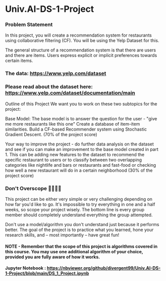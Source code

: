 # Univ.AI-DS-1-Project

### Problem Statement

In this project, you will create a recommendation system for restaurants using collaborative filtering (CF). You will be using the Yelp Dataset for this.

The general structure of a recommendation system is that there are users and there are items. Users express explicit or implicit preferences towards certain items.

### The data: https://www.yelp.com/dataset

### Please read about the dataset here: https://www.yelp.com/dataset/documentation/main

Outline of this Project We want you to work on these two subtopics for the project:

Base Model: The base model is to answer the question for the user - "give me more restaurants like this one" Create a database of item-item similarities. Build a CF-based Recommender system using Stochastic Gradient Descent. (70% of the project score)

Your way to improve the project - do further data analysis on the dataset and see if you can make an improvement to the base model created in part 1. This can be adding new features to the dataset to recommend the specific restaurant to users or to classify between two overlapping categories like nightlife and bars or restaurants and fast-food or checking how well a new restaurant will do in a certain neighborhood (30% of the project score)

### Don't Overscope 🙅‍♀️🙅‍♂️

This project can be either very simple or very challenging depending on how far you'd like to go. It's impossible to try everything in one and a half weeks, so scope your project wisely. The bottom line is every group member should completely understand everything the group attempted.

Don't use a model/algorithm you don't understand just because it performs better. The goal of the project is to practice what you learned, hone your research skills, and – most importantly – have great fun!

#### NOTE - Remember that the scope of this project is algorithms covered in this course. You may use one additional algorithm of your choice, provided you are fully aware of how it works.

#### Jupyter Notebook : https://nbviewer.org/github/divergent99/Univ.AI-DS-1-Project/blob/main/DS_1_Project.ipynb
